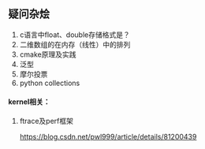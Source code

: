 ## 疑问杂烩

1. c语言中float、double存储格式是？
2. 二维数组的在内存（线性）中的排列
3. cmake原理及实践
4. 泛型
5. 摩尔投票
6. python collections







#### kernel相关：

1. ftrace及perf框架

   https://blog.csdn.net/pwl999/article/details/81200439

   